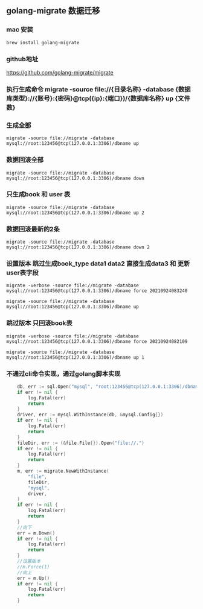 ## golang-migrate 数据迁移

### mac 安装
```shell
brew install golang-migrate
```

### github地址 
https://github.com/golang-migrate/migrate


### 执行生成命令 migrate -source file://{目录名称} -database {数据库类型}://{账号}:{密码}@tcp({ip}:{端口})/{数据库名称} up {文件数}
### 生成全部
```shell
migrate -source file://migrate -database mysql://root:123456@tcp(127.0.0.1:3306)/dbname up
```

### 数据回滚全部
```shell
migrate -source file://migrate -database mysql://root:123456@tcp(127.0.0.1:3306)/dbname down
```

### 只生成book 和 user 表
```shell
migrate -source file://migrate -database mysql://root:123456@tcp(127.0.0.1:3306)/dbname up 2
```

### 数据回滚最新的2条
```shell
migrate -source file://migrate -database mysql://root:123456@tcp(127.0.0.1:3306)/dbname down 2
```


### 设置版本 跳过生成book_type data1 data2 直接生成data3 和 更新 user表字段
```shell
migrate -verbose -source file://migrate -database mysql://root:123456@tcp(127.0.0.1:3306)/dbname force 20210924083240
```

```shell
migrate -source file://migrate -database mysql://root:123456@tcp(127.0.0.1:3306)/dbname up
```

### 跳过版本 只回滚book表
```shell
migrate -verbose -source file://migrate -database mysql://root:123456@tcp(127.0.0.1:3306)/dbname force 20210924082109
```

```shell
migrate -source file://migrate -database mysql://root:123456@tcp(127.0.0.1:3306)/dbname up 1
```

### 不通过cli命令实现，通过golang脚本实现
```go 
    db, err := sql.Open("mysql", "root:123456@tcp(127.0.0.1:3306)/dbname?multiStatements=true")
	if err != nil {
		log.Fatal(err)
		return
	}
	driver, err := mysql.WithInstance(db, &mysql.Config{})
	if err != nil {
		log.Fatal(err)
		return
	}
	fileDir, err := (&file.File{}).Open("file://.")
	if err != nil {
		log.Fatal(err)
		return
	}
	m, err := migrate.NewWithInstance(
		"file",
		fileDir,
		"mysql",
		driver,
	)
	if err != nil {
		log.Fatal(err)
		return
	}
	//向下
	err = m.Down()
	if err != nil {
		log.Fatal(err)
		return
	}
	//设置版本
	//m.Force(1)
	//向上
	err = m.Up()
	if err != nil {
		log.Fatal(err)
		return
	}
```